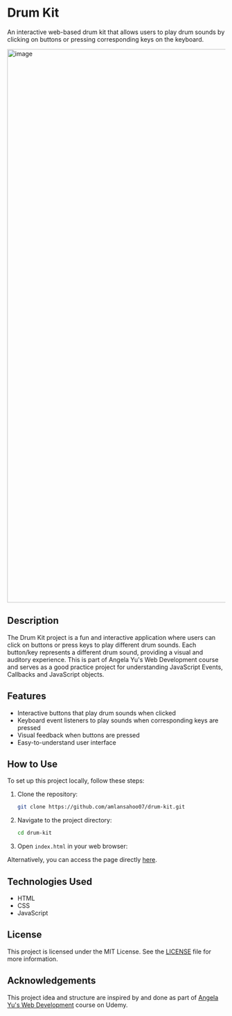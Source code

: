 # Drum Kit

An interactive web-based drum kit that allows users to play drum sounds by clicking on buttons or pressing corresponding keys on the keyboard.

<img width="1276" alt="image" src="https://github.com/amlansahoo07/drum-kit/assets/35356517/d67d3e6e-9a07-43b1-ad25-2764a68c3d36">


## Description

The Drum Kit project is a fun and interactive application where users can click on buttons or press keys to play different drum sounds. Each button/key represents a different drum sound, providing a visual and auditory experience. This is part of Angela Yu's Web Development course and serves as a good practice project for understanding JavaScript Events, Callbacks and JavaScript objects.

## Features

- Interactive buttons that play drum sounds when clicked
- Keyboard event listeners to play sounds when corresponding keys are pressed
- Visual feedback when buttons are pressed
- Easy-to-understand user interface

## How to Use

To set up this project locally, follow these steps:

1. Clone the repository:
   ```sh
   git clone https://github.com/amlansahoo07/drum-kit.git
   ```
2. Navigate to the project directory:
   ```sh
   cd drum-kit
   ```
3. Open `index.html` in your web browser:

Alternatively, you can access the page directly [here](https://amlansahoo07.github.io/drum-kit/).


## Technologies Used

- HTML
- CSS
- JavaScript

## License

This project is licensed under the MIT License. See the [LICENSE](LICENSE) file for more information.

## Acknowledgements

This project idea and structure are inspired by and done as part of [Angela Yu's Web Development](https://www.udemy.com/course/the-complete-web-development-bootcamp/) course on Udemy.
